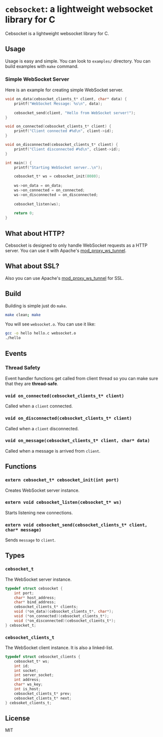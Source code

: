 # `cebsocket`: a lightweight websocket library for C
Cebsocket is a lightweight websocket library for C.

## Usage
Usage is easy and simple. You can look to `examples/` directory. You can build examples with `make` command.

### Simple WebSocket Server
Here is an example for creating simple WebSocket server.

```C
void on_data(cebsocket_clients_t* client, char* data) {
    printf("WebSocket Message: %s\n", data);
    
    cebsocket_send(client, "Hello from WebSocket server!");
}

void on_connected(cebsocket_clients_t* client) {
    printf("Client connected #%d\n", client->id);
}

void on_disconnected(cebsocket_clients_t* client) {
    printf("Client disconnected #%d\n", client->id);
}

int main() {
    printf("Starting WebSocket server..\n");

    cebsocket_t* ws = cebsocket_init(8080);
    
    ws->on_data = on_data;
    ws->on_connected = on_connected;
    ws->on_disconnected = on_disconnected;
    
    cebsocket_listen(ws);
    
    return 0;
}
```

## What about HTTP?
Cebsocket is designed to only handle WebSocket requests as a HTTP server. You can use it with Apache's [mod_proxy_ws_tunnel](https://httpd.apache.org/docs/current/mod/mod_proxy_wstunnel.html).

## What about SSL?
Also you can use Apache's [mod_proxy_ws_tunnel](https://httpd.apache.org/docs/current/mod/mod_proxy_wstunnel.html) for SSL.

## Build
Building is simple just do `make`.

```bash
make clean; make
```

You will see `websocket.o`. You can use it like:

```bash
gcc -o hello hello.c websocket.o
./hello
```

## Events
### Thread Safety
Event handler functions get called from client thread so you can make sure that they are **thread-safe**.

### `void on_connected(cebsocket_clients_t* client)`
Called when a `client` connected.

### `void on_disconnected(cebsocket_clients_t* client)`
Called when a `client` disconnected.

### `void on_message(cebsocket_clients_t* client, char* data)`
Called when a message is arrived from `client`.

## Functions
### `extern cebsocket_t* cebsocket_init(int port)`
Creates WebSocket server instance.

### `extern void cebsocket_listen(cebsocket_t* ws)`
Starts listening new connections.

### `extern void cebsocket_send(cebsocket_clients_t* client, char* message)`
Sends `message` to `client`.

## Types
### `cebsocket_t`
The WebSocket server instance.

```C
typedef struct cebsocket {
    int port;
    char* host_address;
    char* bind_address;
    cebsocket_clients_t* clients;
    void (*on_data)(cebsocket_clients_t*, char*);
    void (*on_connected)(cebsocket_clients_t*);
    void (*on_disconnected)(cebsocket_clients_t*);
} cebsocket_t;
```

### `cebsocket_clients_t`
The WebSocket client instance. It is also a linked-list.

```C
typedef struct cebsocket_clients {
    cebsocket_t* ws;
    int id;
    int socket;
    int server_socket;
    int address;
    char* ws_key;
    int is_host;
    cebsocket_clients_t* prev;
    cebsocket_clients_t* next;
} cebsoket_clients_t;
```

## License
MIT
